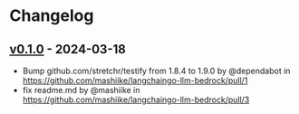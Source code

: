 # Changelog

## [v0.1.0](https://github.com/mashiike/langchaingo-llm-bedrock/commits/v0.1.0) - 2024-03-18
- Bump github.com/stretchr/testify from 1.8.4 to 1.9.0 by @dependabot in https://github.com/mashiike/langchaingo-llm-bedrock/pull/1
- fix readme.md by @mashiike in https://github.com/mashiike/langchaingo-llm-bedrock/pull/3
